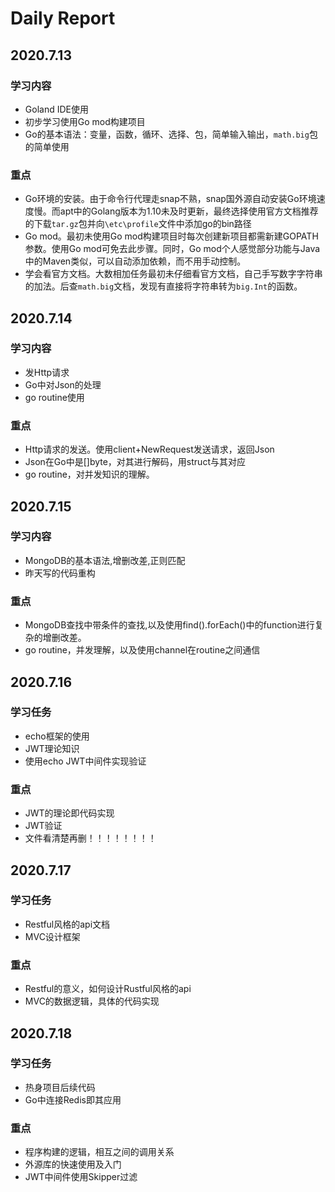 # Daily Report

## 2020.7.13

### 学习内容

* Goland IDE使用
* 初步学习使用Go mod构建项目
* Go的基本语法：变量，函数，循环、选择、包，简单输入输出，`math.big`包的简单使用

### 重点

* Go环境的安装。由于命令行代理走snap不熟，snap国外源自动安装Go环境速度慢。而apt中的Golang版本为1.10未及时更新，最终选择使用官方文档推荐的下载`tar.gz`包并向`\etc\profile`文件中添加go的bin路径
* Go mod。最初未使用Go mod构建项目时每次创建新项目都需新建GOPATH参数。使用Go mod可免去此步骤。同时，Go mod个人感觉部分功能与Java中的Maven类似，可以自动添加依赖，而不用手动控制。
* 学会看官方文档。大数相加任务最初未仔细看官方文档，自己手写数字字符串的加法。后查`math.big`文档，发现有直接将字符串转为`big.Int`的函数。



## 2020.7.14

### 学习内容

* 发Http请求
* Go中对Json的处理
* go routine使用

### 重点

* Http请求的发送。使用client+NewRequest发送请求，返回Json
* Json在Go中是[]byte，对其进行解码，用struct与其对应
* go routine，对并发知识的理解。



## 2020.7.15

### 学习内容

* MongoDB的基本语法,增删改差,正则匹配
* 昨天写的代码重构

### 重点

* MongoDB查找中带条件的查找,以及使用find().forEach()中的function进行复杂的增删改差。
* go routine，并发理解，以及使用channel在routine之间通信



## 2020.7.16

### 学习任务

* echo框架的使用
* JWT理论知识
* 使用echo JWT中间件实现验证

### 重点

* JWT的理论即代码实现
* JWT验证
* 文件看清楚再删！！！！！！！！



## 2020.7.17

### 学习任务

* Restful风格的api文档
* MVC设计框架

### 重点

* Restful的意义，如何设计Rustful风格的api
* MVC的数据逻辑，具体的代码实现



## 2020.7.18

### 学习任务

* 热身项目后续代码
* Go中连接Redis即其应用

### 重点

* 程序构建的逻辑，相互之间的调用关系
* 外源库的快速使用及入门
* JWT中间件使用Skipper过滤